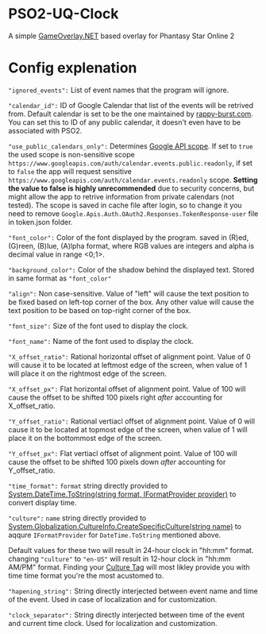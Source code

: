 # PSO2-UQ-Clock
A simple [GameOverlay.NET](https://github.com/michel-pi/GameOverlay.Net) based overlay for Phantasy Star Online 2

# Config explenation

`"ignored_events":` List of event names that the program will ignore.

`"calendar_id":` ID of Google Calendar that list of the events will be retrived from. Default calendar is set to be the one maintained by [rappy-burst.com](https://rappy-burst.com/). You can set this to ID of any public calendar, it doesn't even have to be associated with PSO2.

`"use_public_calendars_only":` Determines [Google API scope](https://developers.google.com/identity/protocols/oauth2/scopes). If set to `true` the used scope is non-sensitive scope `https://www.googleapis.com/auth/calendar.events.public.readonly`, if set to `false` the app will request sensitive `https://www.googleapis.com/auth/calendar.events.readonly` scope. **Setting the value to false is highly unrecommended** due to security concerns, but might allow the app to retrive information from private calendars (not tested). The scope is saved in cache file after login, so to change it you need to remove `Google.Apis.Auth.OAuth2.Responses.TokenResponse-user` file in token.json folder.

`"font_color":` Color of the font displayed by the program. saved in (R)ed, (G)reen, (B)lue, (A)lpha format, where RGB values are integers and alpha is decimal value in range <0;1>.

`"background_color":` Color of the shadow behind the displayed text. Stored in same format as `"font_color"`

`"align":` Non case-sensitive. Value of "left" will cause the text position to be fixed based on left-top corner of the box. Any other value will cause the text position to be based on top-right corner of the box.

`"font_size":` Size of the font used to display the clock.

`"font_name":` Name of the font used to display the clock.

`"X_offset_ratio":` Rational horizontal offset of alignment point. Value of 0 will cause it to be located at leftmost edge of the screen, when value of 1 will place it on the rightmost edge of the screen.

`"X_offset_px":` Flat horizontal offset of alignment point. Value of 100 will cause the offset to be shifted 100 pixels right *after* accounting for X_offset_ratio.

`"Y_offset_ratio":` Rational vertiacl offset of alignment point. Value of 0 will cause it to be located at topmost edge of the screen, when value of 1 will place it on the bottommost edge of the screen.

`"Y_offset_px":` Flat vertiacl offset of alignment point. Value of 100 will cause the offset to be shifted 100 pixels down *after* accounting for Y_offset_ratio.

`"time_format":` `format` string directly provided to [System.DateTime.ToString(string format, IFormatProvider provider)](https://docs.microsoft.com/en-us/dotnet/api/system.datetime.tostring?view=net-5.0) to convert display time.

`"culture":` `name` string directly provided to [System.Globalization.CultureInfo.CreateSpecificCulture(string name)](https://docs.microsoft.com/en-us/dotnet/api/system.globalization.cultureinfo.createspecificculture?view=net-5.0) to aqqure `IFormatProvider` for `DateTime.ToString` mentioned above.

Default values for these two will result in 24-hour clock in "hh:mm" format. changing `"culture"` to `"en-US"` will result in 12-hour clock in "hh:mm AM/PM" format. Finding your [Culture Tag](https://docs.microsoft.com/en-us/openspecs/windows_protocols/ms-lcid/a9eac961-e77d-41a6-90a5-ce1a8b0cdb9c) will most likley provide you with time time format you're the most acustomed to.

`"hapening_string":` String directly interjected between event name and time of the event. Used in case of localization and for customization.

`"clock_separator":` String directly interjected between time of the event and current time clock. Used for localization and customization.
